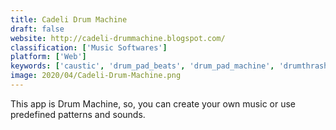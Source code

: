 ```yaml
---
title: Cadeli Drum Machine
draft: false 
website: http://cadeli-drummachine.blogspot.com/
classification: ['Music Softwares']
platform: ['Web']
keywords: ['caustic', 'drum_pad_beats', 'drum_pad_machine', 'drumthrash', 'g-stomper_studio', 'groove_machine_mobile', 'hydrogen', 'spc_-_music_sketchpad', 'vatanator']
image: 2020/04/Cadeli-Drum-Machine.png
---
```

This app is Drum Machine, so, you can create your own music or use predefined patterns and sounds.